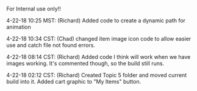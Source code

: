 For Internal use only!!

4-22-18 10:25 MST: (Richard) Added code to create a dynamic path for animation

4-22-18 10:34 CST: (Chad) changed item image icon code to allow easier use and catch file not found errors.


4-22-18 08:14 CST: (Richard) Added code I think will work when we have images working. It's commented though, so the build still runs.

4-22-18 02:12 CST: (Richard) Created Topic 5 folder and moved current build into it. Added cart graphic to "My Items" button.
